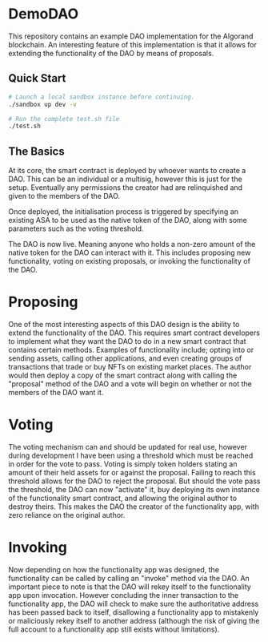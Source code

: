 # DemoDAO

This repository contains an example DAO implementation for the Algorand blockchain. An interesting feature of this implementation is that it allows for extending the functionality of the DAO by means of proposals.

## Quick Start

```sh
# Launch a local sandbox instance before continuing.
./sandbox up dev -v

# Run the complete test.sh file
./test.sh
```

## The Basics

At its core, the smart contract is deployed by whoever wants to create a DAO. This can be an individual or a multisig, however this is just for the setup. Eventually any permissions the creator had are relinquished and given to the members of the DAO.

Once deployed, the initialisation process is triggered by specifying an existing ASA to be used as the native token of the DAO, along with some parameters such as the voting threshold.

The DAO is now live. Meaning anyone who holds a non-zero amount of the native token for the DAO can interact with it. This includes proposing new functionality, voting on existing proposals, or invoking the functionality of the DAO.

# Proposing

One of the most interesting aspects of this DAO design is the ability to extend the functionality of the DAO. This requires smart contract developers to implement what they want the DAO to do in a new smart contract that contains certain methods. Examples of functionality include; opting into or sending assets, calling other applications, and even creating groups of transactions that trade or buy NFTs on existing market places. The author would then deploy a copy of the smart contract along with calling the "proposal" method of the DAO and a vote will begin on whether or not the members of the DAO want it.

# Voting

The voting mechanism can and should be updated for real use, however during development I have been using a threshold which must be reached in order for the vote to pass. Voting is simply token holders stating an amount of their held assets for or against the proposal. Failing to reach this threshold allows for the DAO to reject the proposal. But should the vote pass the threshold, the DAO can now "activate" it, buy deploying its own instance of the functionality smart contract, and allowing the original author to destroy theirs. This makes the DAO the creator of the functionality app, with zero reliance on the original author.

# Invoking

Now depending on how the functionality app was designed, the functionality can be called by calling an "invoke" method via the DAO. An important piece to note is that the DAO will rekey itself to the functionality app upon invocation. However concluding the inner transaction to the functionality app, the DAO will check to make sure the authoritative address has been passed back to itself, disallowing a functionality app to mistakenly or maliciously rekey itself to another address (although the risk of giving the full account to a functionality app still exists without limitations).

